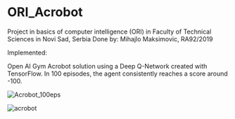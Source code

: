 # ORI_Acrobot

Project in basics of computer intelligence (ORI) in Faculty of Technical Sciences in Novi Sad, Serbia
Done by: Mihajlo Maksimovic, RA92/2019

Implemented:

Open AI Gym Acrobot solution using a Deep Q-Network created with TensorFlow.
In 100 episodes, the agent consistently reaches a score around -100. 


![Acrobot_100eps](https://user-images.githubusercontent.com/94182463/177322929-c3eb2289-60f8-457c-8caf-af6e1d0ed880.png)


![acrobot](https://user-images.githubusercontent.com/94182463/177324686-c2b298a6-44d4-40f0-8b41-38bce57ef938.gif)
